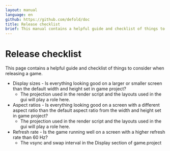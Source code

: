```yaml
---
layout: manual
language: en
github: https://github.com/defold/doc
title: Release checklist
brief: This manual contains a helpful guide and checklist of things to consider when releasing your game.
---
```


# Release checklist

This page contains a helpful guide and checklist of things to consider when releasing a game.

* Display sizes - Is everything looking good on a larger or smaller screen than the default width and height set in game project?
  * The projection used in the render script and the layouts used in the gui will play a role here.
* Aspect ratios - Is everything looking good on a screen with a different aspect ratio than the default aspect ratio from the width and height set in game project?
  * The projection used in the render script and the layouts used in the gui will play a role here.
* Refresh rate - Is the game running well on a screen with a higher refresh rate than 60 Hz?
  * The vsync and swap interval in the Display section of game.project 


